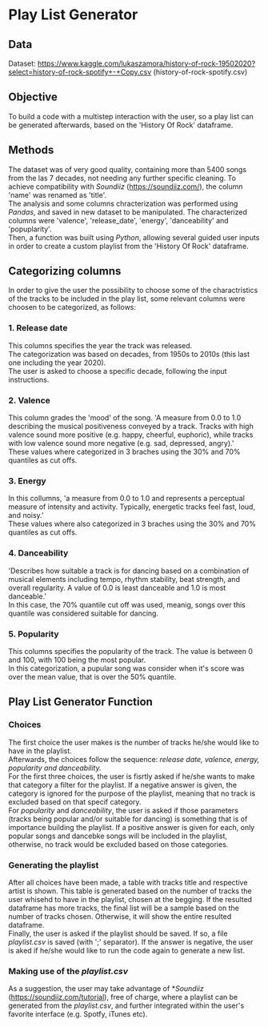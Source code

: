 # Play List Generator

## Data ##
Dataset: https://www.kaggle.com/lukaszamora/history-of-rock-19502020?select=history-of-rock-spotify+-+Copy.csv (history-of-rock-spotify.csv) <br />

## Objective ##
To build a code with a multistep interaction with the user, so a play list can be generated afterwards, based on the 'History Of Rock' dataframe.

## Methods ##
The dataset was of very good quality, containing more than 5400 songs from the las 7 decades, not needing any further specific cleaning. To achieve compatibility with *Soundiiz* (https://soundiiz.com/), the column 'name' was renamed as 'title'.<br />
The analysis and some columns chracterization was performed using *Pandas*, and saved in new dataset to be manipulated. The characterized columns were 'valence', 'release_date', 'energy', 'danceability' and 'popuplarity'.<br />
Then, a function was built using *Python*, allowing several guided user inputs in order to create a custom playlist from the 'History Of Rock' dataframe.

## Categorizing columns ##
In order to give the user the possibility to choose some of the charactristics of the tracks to be included in the play list, some relevant columns were choosen to be categorized, as follows:

### 1. Release date  ###
This columns specifies the year the track was released.<br />
The categorization was based on decades, from 1950s to 2010s (this last one including the year 2020).<br />
The user is asked to choose a specific decade, following the input instructions.

### 2. Valence ###
This column grades the 'mood' of the song. 'A measure from 0.0 to 1.0 describing the musical positiveness conveyed by a track. Tracks with high valence sound more positive (e.g. happy, cheerful, euphoric), while tracks with low valence sound more negative (e.g. sad, depressed, angry).'<br />
These values where categorized in 3 braches using the 30% and 70% quantiles as cut offs.

### 3. Energy ###
In this collumns, 'a measure from 0.0 to 1.0 and represents a perceptual measure of intensity and activity. Typically, energetic tracks feel fast, loud, and noisy.'<br />
These values where also categorized in 3 braches using the 30% and 70% quantiles as cut offs.

### 4. Danceability ###
'Describes how suitable a track is for dancing based on a combination of musical elements including tempo, rhythm stability, beat strength, and overall regularity. A value of 0.0 is least danceable and 1.0 is most danceable.'<br />
In this case, the 70% quantile cut off was used, meanig, songs over this quantile was considered suitable for dancing.

### 5. Popularity ###
This columns specifies the popularity of the track. The value is between 0 and 100, with 100 being the most popular.<br />
In this categorization, a pupular song was consider when it's score was over the mean value, that is over the 50% quantile.

## Play List Generator Function ##

### Choices ###
The first choice the user makes is the number of tracks he/she would like to have in the playlist.<br />
Afterwards, the choices follow the sequence: *release date, valence, energy, popularity and danceability.*<br />
For the first three choices, the user is fisrtly asked if he/she wants to make that category a filter for the playlist. If a negative answer is given, the category is ignored for the purpose of the playlist, meaning that no track is excluded based on that specif category.<br />
For *popularity* and *danceability*, the user is asked if those parameters (tracks being popular and/or suitable for dancing) is something that is of importance building the playlist. If a positive answer is given for each, only popular songs and dancebke songs will be included in the playlist, otherwise, no track would be excluded based on those categories.<br />

### Generating the playlist ###

After all choices have been made, a table with tracks title and respective artist is shown. This table is generated based on the number of tracks the user whisehd to have in the playlist, chosen at the begging. If the resulted dataframe has more tracks, the final list will be a sample based on the number of tracks chosen. Otherwise, it will show the entire resulted dataframe. <br />
Finally, the user is asked if the playlist should be saved. If so, a file *playlist.csv* is saved (with ';' separator). If the answer is negative, the user is aked if he/she would like to run the code again to generate a new list.

### Making use of the *playlist.csv* ###
As a suggestion, the user may take advantage of **Soundiiz* (https://soundiiz.com/tutorial), free of charge, where a playlist can be generated from the *playlist.csv*, and further integrated within the user's favorite interface (e.g. Spotfy, iTunes etc).



